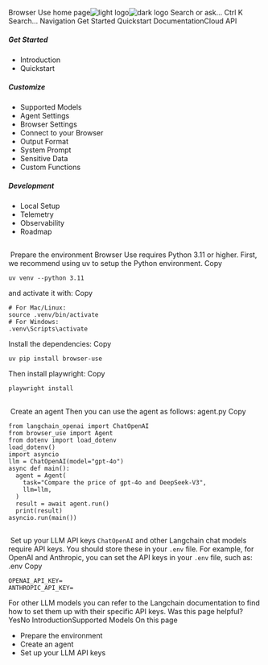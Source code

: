 Browser Use home page![light logo](https://mintlify.s3.us-west-1.amazonaws.com/browseruse-0aece648/logo/light.svg)![dark logo](https://mintlify.s3.us-west-1.amazonaws.com/browseruse-0aece648/logo/dark.svg)
Search or ask...
Ctrl K
Search...
Navigation
Get Started
Quickstart
DocumentationCloud API
##### Get Started
  * Introduction
  * Quickstart


##### Customize
  * Supported Models
  * Agent Settings
  * Browser Settings
  * Connect to your Browser
  * Output Format
  * System Prompt
  * Sensitive Data
  * Custom Functions


##### Development
  * Local Setup
  * Telemetry
  * Observability
  * Roadmap


## 
​
Prepare the environment
Browser Use requires Python 3.11 or higher.
First, we recommend using uv to setup the Python environment.
Copy
```
uv venv --python 3.11

```

and activate it with:
Copy
```
# For Mac/Linux:
source .venv/bin/activate
# For Windows:
.venv\Scripts\activate

```

Install the dependencies:
Copy
```
uv pip install browser-use

```

Then install playwright:
Copy
```
playwright install

```

## 
​
Create an agent
Then you can use the agent as follows:
agent.py
Copy
```
from langchain_openai import ChatOpenAI
from browser_use import Agent
from dotenv import load_dotenv
load_dotenv()
import asyncio
llm = ChatOpenAI(model="gpt-4o")
async def main():
  agent = Agent(
    task="Compare the price of gpt-4o and DeepSeek-V3",
    llm=llm,
  )
  result = await agent.run()
  print(result)
asyncio.run(main())

```

## 
​
Set up your LLM API keys
`ChatOpenAI` and other Langchain chat models require API keys. You should store these in your `.env` file. For example, for OpenAI and Anthropic, you can set the API keys in your `.env` file, such as:
.env
Copy
```
OPENAI_API_KEY=
ANTHROPIC_API_KEY=

```

For other LLM models you can refer to the Langchain documentation to find how to set them up with their specific API keys.
Was this page helpful?
YesNo
IntroductionSupported Models
On this page
  * Prepare the environment
  * Create an agent
  * Set up your LLM API keys


